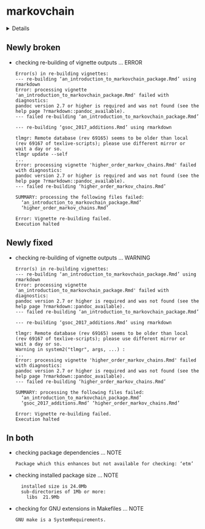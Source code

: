 # markovchain

<details>

* Version: 0.9.5
* GitHub: https://github.com/spedygiorgio/markovchain
* Source code: https://github.com/cran/markovchain
* Date/Publication: 2023-09-24 09:20:02 UTC
* Number of recursive dependencies: 105

Run `revdepcheck::cloud_details(, "markovchain")` for more info

</details>

## Newly broken

*   checking re-building of vignette outputs ... ERROR
    ```
    Error(s) in re-building vignettes:
    --- re-building ‘an_introduction_to_markovchain_package.Rmd’ using rmarkdown
    Error: processing vignette 'an_introduction_to_markovchain_package.Rmd' failed with diagnostics:
    pandoc version 2.7 or higher is required and was not found (see the help page ?rmarkdown::pandoc_available).
    --- failed re-building ‘an_introduction_to_markovchain_package.Rmd’
    
    --- re-building ‘gsoc_2017_additions.Rmd’ using rmarkdown
    
    tlmgr: Remote database (rev 69165) seems to be older than local (rev 69167 of texlive-scripts); please use different mirror or  wait a day or so.
    tlmgr update --self
    ...
    Error: processing vignette 'higher_order_markov_chains.Rmd' failed with diagnostics:
    pandoc version 2.7 or higher is required and was not found (see the help page ?rmarkdown::pandoc_available).
    --- failed re-building ‘higher_order_markov_chains.Rmd’
    
    SUMMARY: processing the following files failed:
      ‘an_introduction_to_markovchain_package.Rmd’
      ‘higher_order_markov_chains.Rmd’
    
    Error: Vignette re-building failed.
    Execution halted
    ```

## Newly fixed

*   checking re-building of vignette outputs ... WARNING
    ```
    Error(s) in re-building vignettes:
    --- re-building ‘an_introduction_to_markovchain_package.Rmd’ using rmarkdown
    Error: processing vignette 'an_introduction_to_markovchain_package.Rmd' failed with diagnostics:
    pandoc version 2.7 or higher is required and was not found (see the help page ?rmarkdown::pandoc_available).
    --- failed re-building ‘an_introduction_to_markovchain_package.Rmd’
    
    --- re-building ‘gsoc_2017_additions.Rmd’ using rmarkdown
    
    tlmgr: Remote database (rev 69165) seems to be older than local (rev 69167 of texlive-scripts); please use different mirror or  wait a day or so.
    Warning in system2("tlmgr", args, ...) :
    ...
    Error: processing vignette 'higher_order_markov_chains.Rmd' failed with diagnostics:
    pandoc version 2.7 or higher is required and was not found (see the help page ?rmarkdown::pandoc_available).
    --- failed re-building ‘higher_order_markov_chains.Rmd’
    
    SUMMARY: processing the following files failed:
      ‘an_introduction_to_markovchain_package.Rmd’
      ‘gsoc_2017_additions.Rmd’ ‘higher_order_markov_chains.Rmd’
    
    Error: Vignette re-building failed.
    Execution halted
    ```

## In both

*   checking package dependencies ... NOTE
    ```
    Package which this enhances but not available for checking: ‘etm’
    ```

*   checking installed package size ... NOTE
    ```
      installed size is 24.0Mb
      sub-directories of 1Mb or more:
        libs  21.9Mb
    ```

*   checking for GNU extensions in Makefiles ... NOTE
    ```
    GNU make is a SystemRequirements.
    ```


